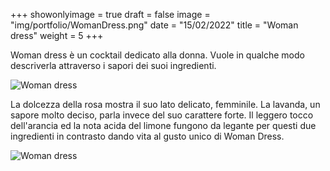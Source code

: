 +++
showonlyimage = true
draft = false
image = "img/portfolio/WomanDress.png"
date = "15/02/2022"
title = "Woman dress"
weight = 5
+++

Woman dress è un cocktail dedicato alla donna. Vuole in qualche modo descriverla attraverso i sapori dei suoi ingredienti.
<!--more-->

![Woman dress][1]

La dolcezza della rosa mostra il suo lato delicato, femminile. La lavanda, un sapore molto deciso, parla invece del suo carattere forte.
Il leggero tocco dell'arancia ed la nota acida del limone fungono da legante per questi due ingredienti in contrasto dando vita al gusto unico di Woman Dress.

![Woman dress][2]

[1]: /img/portfolio/WomanDress.png

[2]: /img/portfolio/womendress.jpg
